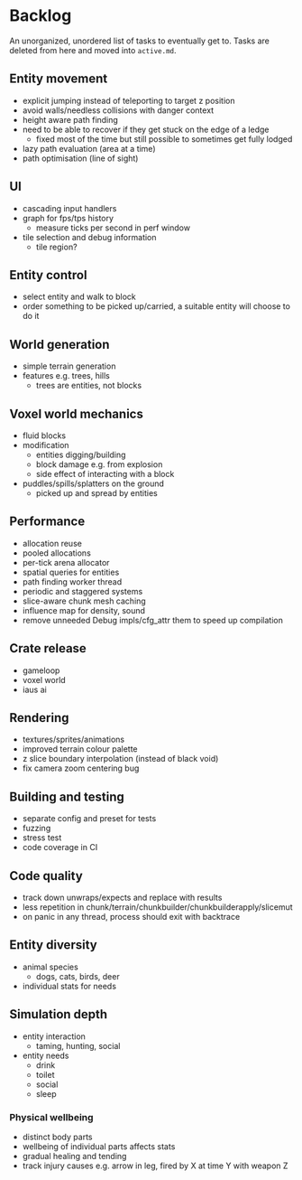 # Backlog

An unorganized, unordered list of tasks to eventually get to. Tasks are deleted from here and moved into `active.md`.


## Entity movement
* explicit jumping instead of teleporting to target z position
* avoid walls/needless collisions with danger context
* height aware path finding
* need to be able to recover if they get stuck on the edge of a ledge
	* fixed most of the time but still possible to sometimes get fully lodged
* lazy path evaluation (area at a time)
* path optimisation (line of sight)

## UI
* cascading input handlers
* graph for fps/tps history
	* measure ticks per second in perf window
* tile selection and debug information
	* tile region?

## Entity control
* select entity and walk to block
* order something to be picked up/carried, a suitable entity will choose to do it

## World generation
* simple terrain generation
* features e.g. trees, hills
	* trees are entities, not blocks

## Voxel world mechanics
* fluid blocks
* modification
	* entities digging/building
	* block damage e.g. from explosion
	* side effect of interacting with a block
* puddles/spills/splatters on the ground
	* picked up and spread by entities

## Performance
* allocation reuse
* pooled allocations
* per-tick arena allocator
* spatial queries for entities
* path finding worker thread
* periodic and staggered systems
* slice-aware chunk mesh caching
* influence map for density, sound
* remove unneeded Debug impls/cfg_attr them to speed up compilation

## Crate release
* gameloop
* voxel world
* iaus ai

## Rendering
* textures/sprites/animations
* improved terrain colour palette
* z slice boundary interpolation (instead of black void)
* fix camera zoom centering bug

## Building and testing
* separate config and preset for tests
* fuzzing
* stress test
* code coverage in CI

## Code quality
* track down unwraps/expects and replace with results
* less repetition in chunk/terrain/chunkbuilder/chunkbuilderapply/slicemut
* on panic in any thread, process should exit with backtrace

## Entity diversity
* animal species
	* dogs, cats, birds, deer
* individual stats for needs

## Simulation depth
* entity interaction
	* taming, hunting, social
* entity needs
	* drink
	* toilet
	* social
	* sleep

### Physical wellbeing
* distinct body parts
* wellbeing of individual parts affects stats
* gradual healing and tending
* track injury causes e.g. arrow in leg, fired by X at time Y with weapon Z
